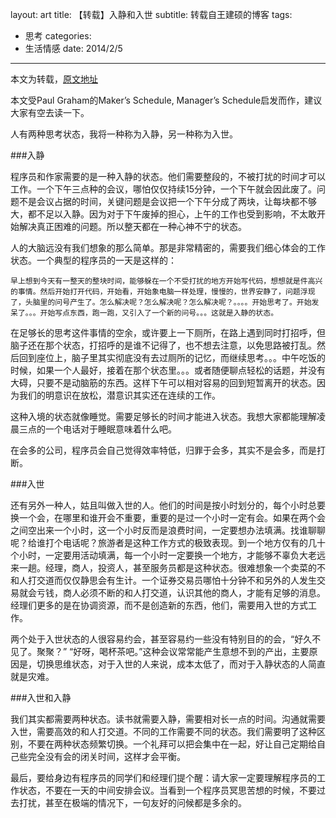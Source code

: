 layout: art
title: 【转载】入静和入世
subtitle: 转载自王建硕的博客
tags: 
- 思考
categories: 
- 生活情感
date: 2014/2/5
---
 
本文为转载，[原文地址](http://home.wangjianshuo.com/cn/20120801_eae-3.htm)

本文受Paul Graham的Maker’s Schedule, Manager’s Schedule启发而作，建议大家有空去读一下。

人有两种思考状态，我将一种称为入静，另一种称为入世。

<!-- more -->

###入静

程序员和作家需要的是一种入静的状态。他们需要整段的，不被打扰的时间才可以工作。一个下午三点种的会议，哪怕仅仅持续15分钟，一个下午就会因此废了。问题不是会议占据的时间，关键问题是会议把一个下午分成了两块，让每块都不够大，都不足以入静。因为对于下午废掉的担心，上午的工作也受到影响，不太敢开始解决真正困难的问题。所以整天都在一种心神不宁的状态。

人的大脑远没有我们想象的那么简单。那是非常精密的，需要我们细心体会的工作状态。一个典型的程序员的一天是这样的：

    早上想到今天有一整天的整块时间，能够躲在一个不受打扰的地方开始写代码，想想就是件高兴的事情。然后开始打开代码，开始看，开始象电脑一样处理，慢慢的，世界安静了，问题浮现了，头脑里的问号产生了。怎么解决呢？怎么解决呢？怎么解决呢？。。。。开始思考了。开始发呆了。。。开始写点东西，跑一跑，又引入了一个新的问号。。。这就是入静的状态。

在足够长的思考这件事情的空余，或许要上一下厕所，在路上遇到同时打招呼，但脑子还在那个状态，打招呼的是谁不记得了，也不想去注意，以免思路被打乱。然后回到座位上，脑子里其实彻底没有去过厕所的记忆，而继续思考。。。中午吃饭的时候，如果一个人最好，接着在那个状态里。。。或者随便聊点轻松的话题，并没有大碍，只要不是动脑筋的东西。这样下午可以相对容易的回到短暂离开的状态。因为我们的明意识在放松，潜意识其实还在连续的工作。

这种入境的状态就像睡觉。需要足够长的时间才能进入状态。我想大家都能理解凌晨三点的一个电话对于睡眠意味着什么吧。

在会多的公司，程序员会自己觉得效率特低，归罪于会多，其实不是会多，而是打断。

###入世

还有另外一种人，姑且叫做入世的人。他们的时间是按小时划分的，每个小时总要换一个会，在哪里和谁开会不重要，重要的是过一个小时一定有会。如果在两个会之间空出来一个小时，这一个小时反而是浪费时间，一定要想办法填满。找谁聊聊呢？给谁打个电话呢？旅游者是这种工作方式的极致表现。到一个地方仅有的几十个小时，一定要用活动填满，每一个小时一定要换一个地方，才能够不辜负大老远来一趟。经理，商人，投资人，甚至服务员都是这种状态。很难想象一个卖菜的不和人打交道而仅仅静思会有生计。一个证券交易员哪怕十分钟不和另外的人发生交易就会亏钱，商人必须不断的和人打交道，认识其他的商人，才能有足够的消息。经理们更多的是在协调资源，而不是创造新的东西，他们，需要用入世的方式工作。

两个处于入世状态的人很容易约会，甚至容易约一些没有特别目的的会，“好久不见了。聚聚？” “好呀，喝杯茶吧。”这种会议常常能产生意想不到的产出，主要原因是，切换思维状态，对于入世的人来说，成本太低了，而对于入静状态的人简直就是灾难。

###入世和入静

我们其实都需要两种状态。读书就需要入静，需要相对长一点的时间。沟通就需要入世，需要高效的和人打交道。不同的工作需要不同的状态。我们需要明了这种区别，不要在两种状态频繁切换。一个礼拜可以把会集中在一起，好让自己定期给自己些完全没有会的闭关时间，这样才会平衡。

最后，要给身边有程序员的同学们和经理们提个醒：请大家一定要理解程序员的工作状态，不要在一天的中间安排会议。当看到一个程序员冥思苦想的时候，不要过去打扰，甚至在极端的情况下，一句友好的问候都是多余的。
